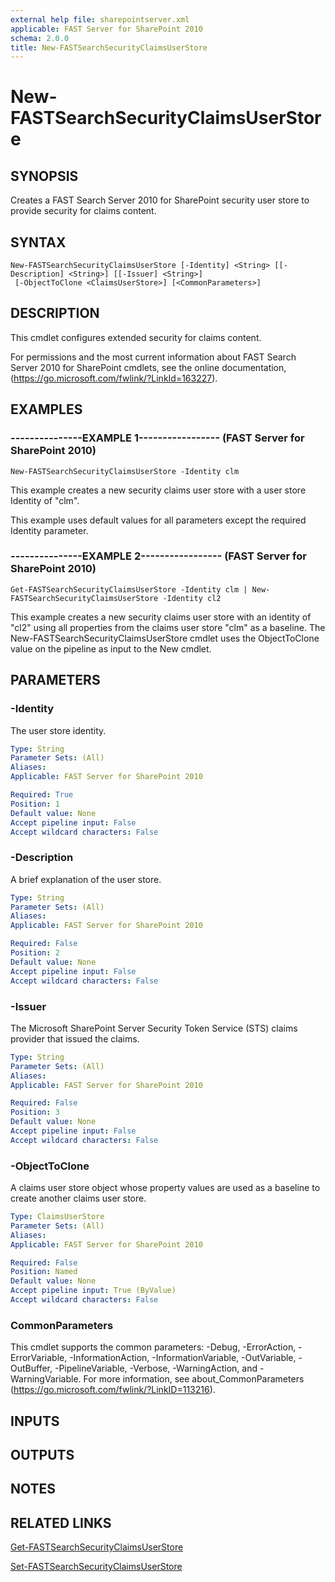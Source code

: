 ```yaml
---
external help file: sharepointserver.xml
applicable: FAST Server for SharePoint 2010
schema: 2.0.0
title: New-FASTSearchSecurityClaimsUserStore
---
```


# New-FASTSearchSecurityClaimsUserStore

## SYNOPSIS
Creates a FAST Search Server 2010 for SharePoint security user store to provide security for claims content.

## SYNTAX

```
New-FASTSearchSecurityClaimsUserStore [-Identity] <String> [[-Description] <String>] [[-Issuer] <String>]
 [-ObjectToClone <ClaimsUserStore>] [<CommonParameters>]
```

## DESCRIPTION
This cmdlet configures extended security for claims content.

For permissions and the most current information about FAST Search Server 2010 for SharePoint cmdlets, see the online documentation, (https://go.microsoft.com/fwlink/?LinkId=163227).

## EXAMPLES

### ---------------EXAMPLE 1----------------- (FAST Server for SharePoint 2010)
```
New-FASTSearchSecurityClaimsUserStore -Identity clm
```

This example creates a new security claims user store with a user store Identity of "clm".

This example uses default values for all parameters except the required Identity parameter.

### ---------------EXAMPLE 2----------------- (FAST Server for SharePoint 2010)
```
Get-FASTSearchSecurityClaimsUserStore -Identity clm | New-FASTSearchSecurityClaimsUserStore -Identity cl2
```

This example creates a new security claims user store with an identity of "cl2" using all properties from the claims user store "clm" as a baseline.
The New-FASTSearchSecurityClaimsUserStore cmdlet uses the ObjectToClone value on the pipeline as input to the New cmdlet.

## PARAMETERS

### -Identity
The user store identity.

```yaml
Type: String
Parameter Sets: (All)
Aliases: 
Applicable: FAST Server for SharePoint 2010

Required: True
Position: 1
Default value: None
Accept pipeline input: False
Accept wildcard characters: False
```

### -Description
A brief explanation of the user store.

```yaml
Type: String
Parameter Sets: (All)
Aliases: 
Applicable: FAST Server for SharePoint 2010

Required: False
Position: 2
Default value: None
Accept pipeline input: False
Accept wildcard characters: False
```

### -Issuer
The Microsoft SharePoint Server Security Token Service (STS) claims provider that issued the claims.

```yaml
Type: String
Parameter Sets: (All)
Aliases: 
Applicable: FAST Server for SharePoint 2010

Required: False
Position: 3
Default value: None
Accept pipeline input: False
Accept wildcard characters: False
```

### -ObjectToClone
A claims user store object whose property values are used as a baseline to create another claims user store.

```yaml
Type: ClaimsUserStore
Parameter Sets: (All)
Aliases: 
Applicable: FAST Server for SharePoint 2010

Required: False
Position: Named
Default value: None
Accept pipeline input: True (ByValue)
Accept wildcard characters: False
```

### CommonParameters
This cmdlet supports the common parameters: -Debug, -ErrorAction, -ErrorVariable, -InformationAction, -InformationVariable, -OutVariable, -OutBuffer, -PipelineVariable, -Verbose, -WarningAction, and -WarningVariable. For more information, see about_CommonParameters (https://go.microsoft.com/fwlink/?LinkID=113216).

## INPUTS

## OUTPUTS

## NOTES

## RELATED LINKS

[Get-FASTSearchSecurityClaimsUserStore](Get-FASTSearchSecurityClaimsUserStore.md)

[Set-FASTSearchSecurityClaimsUserStore](Set-FASTSearchSecurityClaimsUserStore.md)

